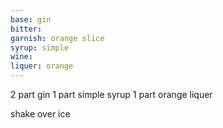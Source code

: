 ```yaml
---
base: gin
bitter:
garnish: orange slice
syrup: simple
wine: 
liquer: orange
---
```


2 part gin
1 part simple syrup
1 part orange liquer

shake over ice